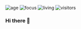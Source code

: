 ![age](https://img.shields.io/badge/age-23-blue)
![focus](https://img.shields.io/badge/focus-FullStack-red)
![living](https://img.shields.io/badge/living-Colorado-brightgreen)
![visitors](https://visitor-badge.glitch.me/badge?page_id=alexbenko)
### Hi there 👋

<!--
**alexbenko/alexbenko** is a ✨ _special_ ✨ repository because its `README.md` (this file) appears on your GitHub profile.

Here are some ideas to get you started:

- 🔭 I’m currently working on ...
- 🌱 I’m currently learning ...
- 👯 I’m looking to collaborate on ...
- 🤔 I’m looking for help with ...
- 💬 Ask me about ...
- 📫 How to reach me: ...
- 😄 Pronouns: ...
- ⚡ Fun fact: ...
-->
